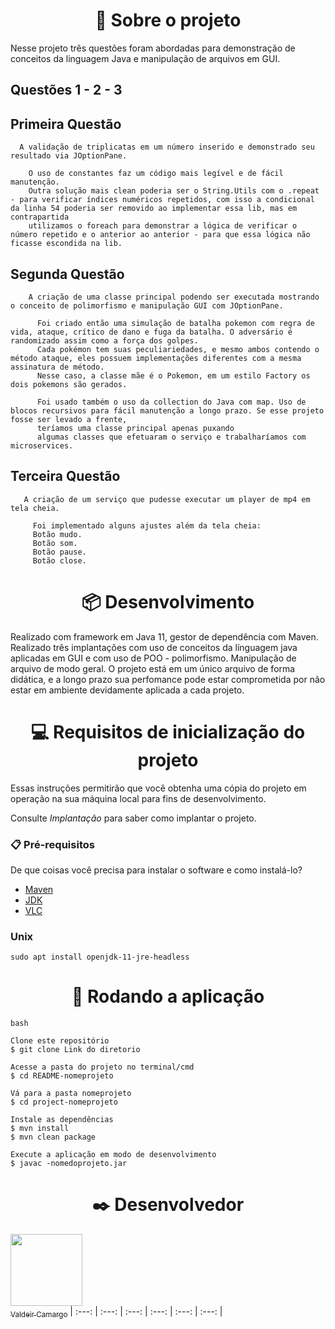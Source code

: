 <h1 align="center">🎯 Sobre o projeto</h1>

Nesse projeto três questões foram abordadas para demonstração de conceitos da linguagem Java e manipulação de arquivos em GUI.


## Questões 1 - 2 - 3


##  Primeira Questão


      A validação de triplicatas em um número inserido e demonstrado seu resultado via JOptionPane.
  
        O uso de constantes faz um código mais legível e de fácil manutenção. 
        Outra solução mais clean poderia ser o String.Utils com o .repeat - para verificar índices numéricos repetidos, com isso a condicional da linha 54 poderia ser removido ao implementar essa lib, mas em contrapartida
        utilizamos o foreach para demonstrar a lógica de verificar o número repetido e o anterior ao anterior - para que essa lógica não ficasse escondida na lib.


## Segunda Questão

```
    A criação de uma classe principal podendo ser executada mostrando o conceito de polimorfismo e manipulação GUI com JOptionPane.
    
      Foi criado então uma simulação de batalha pokemon com regra de vida, ataque, crítico de dano e fuga da batalha. O adversário é randomizado assim como a força dos golpes.
      Cada pokémon tem suas peculiariedades, e mesmo ambos contendo o método ataque, eles possuem implementações diferentes com a mesma assinatura de método.
      Nesse caso, a classe mãe é o Pokemon, em um estilo Factory os dois pokemons são gerados. 
    
      Foi usado também o uso da collection do Java com map. Uso de blocos recursivos para fácil manutenção a longo prazo. Se esse projeto fosse ser levado a frente, 
      teríamos uma classe principal apenas puxando
      algumas classes que efetuaram o serviço e trabalharíamos com microservices. 

```


## Terceira Questão

 ```
    A criação de um serviço que pudesse executar um player de mp4 em tela cheia. 
    
      Foi implementado alguns ajustes além da tela cheia:
      Botão mudo.
      Botão som.
      Botão pause.
      Botão close.
 ```

<h1 align="center">📦 Desenvolvimento</h1>


Realizado com framework em Java 11, gestor de dependência com Maven. Realizado três implantações com uso de conceitos da línguagem java aplicadas em GUI e com  uso de POO - polimorfismo. Manipulação de arquivo de modo geral.
O projeto está em um único arquivo de forma didática, e a longo prazo sua perfomance pode estar comprometida por não estar em ambiente devidamente aplicada a cada projeto.

<h1 align="center"> 💻 Requisitos de inicialização do projeto</h1>

Essas instruções permitirão que você obtenha uma cópia do projeto em operação na sua máquina local para fins de desenvolvimento.

Consulte *Implantação* para saber como implantar o projeto.



### 📋 Pré-requisitos

De que coisas você precisa para instalar o software e como instalá-lo?

- [Maven](http://maven.apache.org)
- [JDK](https://www.oracle.com/java/technologies/downloads/)
- [VLC](https://github.com/caprica/vlcj)

<h3>Unix</h3>

`
sudo apt install openjdk-11-jre-headless
`

 <h1 align="center">📍 Rodando a aplicação</h1>

```
bash

Clone este repositório
$ git clone Link do diretorio

Acesse a pasta do projeto no terminal/cmd
$ cd README-nomeprojeto

Vá para a pasta nomeprojeto
$ cd project-nomeprojeto

Instale as dependências
$ mvn install
$ mvn clean package

Execute a aplicação em modo de desenvolvimento
$ javac -nomedoprojeto.jar

```

 <h1 align="center">✒️  Desenvolvedor </h1>

[<img src="https://avatars.githubusercontent.com/u/59845047?v=4" width=115><br><sub>Valdeir Camargo</sub>](https://github.com/Camargovf)
| :---: | :---: | :---: | :---: | :---: | :---: | 


